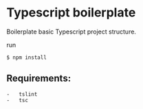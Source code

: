 # Typescript boilerplate
Boilerplate basic Typescript project structure.

run 
```
$ npm install
```

## Requirements:	
	-	tslint
	-	tsc
